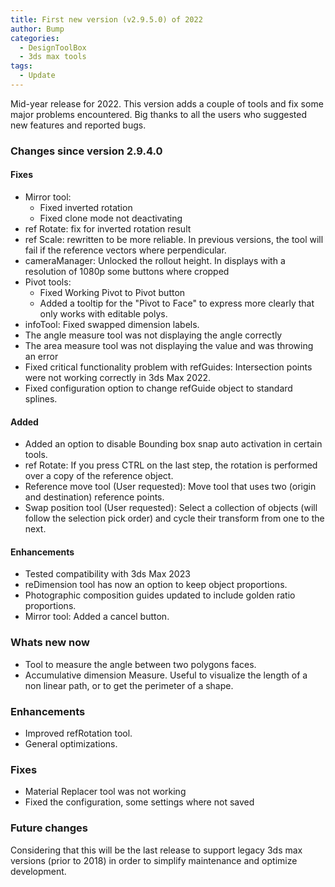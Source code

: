 ```yaml
---
title: First new version (v2.9.5.0) of 2022
author: Bump
categories:
  - DesignToolBox
  - 3ds max tools
tags:
  - Update
---
```


Mid-year release for 2022. This version adds a couple of tools and fix some major problems encountered. Big thanks to all the users who suggested new features and reported bugs.

### Changes since version 2.9.4.0

#### Fixes

* Mirror tool:
  * Fixed inverted rotation
  * Fixed clone mode not deactivating
* ref Rotate: fix for inverted rotation result
* ref Scale: rewritten to be more reliable. In previous versions, the tool will fail if the reference vectors where perpendicular.
* cameraManager: Unlocked the rollout height. In displays with a resolution of 1080p some buttons where cropped
* Pivot tools:
  * Fixed Working Pivot to Pivot button
  * Added a tooltip for the "Pivot to Face" to express more clearly that only works with editable polys.
* infoTool: Fixed swapped dimension labels.
* The angle measure tool was not displaying the angle correctly
* The area measure tool was not displaying the value and was throwing an error
* Fixed critical functionality problem with refGuides: Intersection points were not working correctly in 3ds Max 2022.
* Fixed configuration option to change refGuide object to standard splines.

#### Added

* Added an option to disable Bounding box snap auto activation in certain tools.
* ref Rotate: If you press CTRL on the last step, the rotation is performed over a copy of the reference object.
* Reference move tool (User requested): Move tool that uses two (origin and destination) reference points.
* Swap position tool (User requested): Select a collection of objects (will follow the selection pick order) and cycle their transform from one to the next.

#### Enhancements

* Tested compatibility with 3ds Max 2023
* reDimension tool has now an option to keep object proportions.
* Photographic composition guides updated to include golden ratio proportions.
* Mirror tool:  Added a cancel button.

### Whats new now

* Tool to measure the angle between two polygons faces.
* Accumulative dimension Measure. Useful to visualize the length of a non linear path, or to get the perimeter of a shape.

### Enhancements

* Improved refRotation tool.
* General optimizations.

### Fixes

* Material Replacer tool was not working
* Fixed the configuration, some settings where not saved

### Future changes

Considering that this will be the last release to support legacy 3ds max versions (prior to 2018) in order to simplify maintenance and optimize development.
